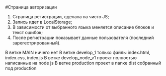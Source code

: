 #Страница авторизации

1. Страница регистрации, сделана на чисто JS;
2. Запись идет в LocalStorage;
3. В зависимости от выбранного языка меняется описание блоков и текст ошибок;
4. После регистрации показывает данные пользователя (последний зарегестрированный).

В ветке MAIN ничего нет
В ветке develop_1 только файлы index.html, index.css, index.js
В ветке develop_node_v1 проект полностью написанные на node js
В ветке production проект в папке dist собранный под production